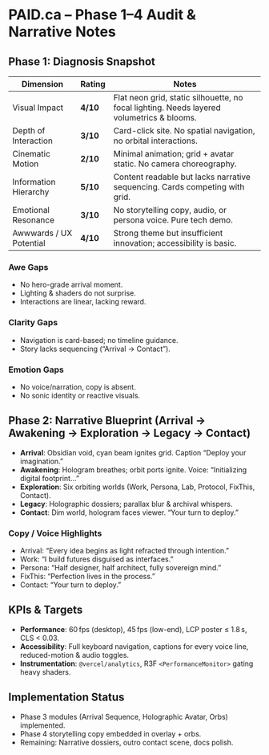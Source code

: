 # PAID.ca – Phase 1–4 Audit & Narrative Notes

## Phase 1: Diagnosis Snapshot
| Dimension | Rating | Notes |
|-----------|--------|-------|
| Visual Impact | **4/10** | Flat neon grid, static silhouette, no focal lighting. Needs layered volumetrics & blooms. |
| Depth of Interaction | **3/10** | Card-click site. No spatial navigation, no orbital interactions. |
| Cinematic Motion | **2/10** | Minimal animation; grid + avatar static. No camera choreography. |
| Information Hierarchy | **5/10** | Content readable but lacks narrative sequencing. Cards competing with grid. |
| Emotional Resonance | **3/10** | No storytelling copy, audio, or persona voice. Pure tech demo. |
| Awwwards / UX Potential | **4/10** | Strong theme but insufficient innovation; accessibility is basic. |

### Awe Gaps
- No hero-grade arrival moment.
- Lighting & shaders do not surprise.
- Interactions are linear, lacking reward.

### Clarity Gaps
- Navigation is card-based; no timeline guidance.
- Story lacks sequencing (“Arrival → Contact”).

### Emotion Gaps
- No voice/narration, copy is absent.
- No sonic identity or reactive visuals.

## Phase 2: Narrative Blueprint (Arrival → Awakening → Exploration → Legacy → Contact)
- **Arrival**: Obsidian void, cyan beam ignites grid. Caption “Deploy your imagination.”
- **Awakening**: Hologram breathes; orbit ports ignite. Voice: “Initializing digital footprint…”
- **Exploration**: Six orbiting worlds (Work, Persona, Lab, Protocol, FixThis, Contact).
- **Legacy**: Holographic dossiers; parallax blur & archival whispers.
- **Contact**: Dim world, hologram faces viewer. “Your turn to deploy.”

### Copy / Voice Highlights
- Arrival: “Every idea begins as light refracted through intention.”
- Work: “I build futures disguised as interfaces.”
- Persona: “Half designer, half architect, fully sovereign mind.”
- FixThis: “Perfection lives in the process.”
- Contact: “Your turn to deploy.”

## KPIs & Targets
- **Performance**: 60 fps (desktop), 45 fps (low-end), LCP poster ≤ 1.8 s, CLS < 0.03.
- **Accessibility**: Full keyboard navigation, captions for every voice line, reduced-motion & audio toggles.
- **Instrumentation**: `@vercel/analytics`, R3F `<PerformanceMonitor>` gating heavy shaders.

## Implementation Status
- Phase 3 modules (Arrival Sequence, Holographic Avatar, Orbs) implemented.
- Phase 4 storytelling copy embedded in overlay + orbs.
- Remaining: Narrative dossiers, outro contact scene, docs polish.
